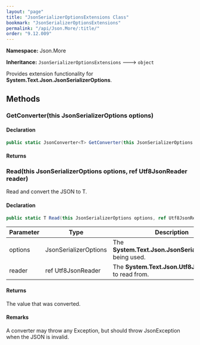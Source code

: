 ```yaml
---
layout: "page"
title: "JsonSerializerOptionsExtensions Class"
bookmark: "JsonSerializerOptionsExtensions"
permalink: "/api/Json.More/:title/"
order: "9.12.009"
---
```

**Namespace:** Json.More

**Inheritance:**
`JsonSerializerOptionsExtensions`
 🡒 
`object`

Provides extension functionality for **System.Text.Json.JsonSerializerOptions**.

## Methods

### GetConverter(this JsonSerializerOptions options)


#### Declaration

```c#
public static JsonConverter<T> GetConverter(this JsonSerializerOptions options)
```


#### Returns


### Read(this JsonSerializerOptions options, ref Utf8JsonReader reader)

Read and convert the JSON to T.

#### Declaration

```c#
public static T Read(this JsonSerializerOptions options, ref Utf8JsonReader reader)
```

| Parameter | Type | Description |
|---|---|---|
| options | JsonSerializerOptions | The **System.Text.Json.JsonSerializerOptions** being used. |
| reader | ref Utf8JsonReader | The **System.Text.Json.Utf8JsonReader** to read from. |


#### Returns

The value that was converted.

#### Remarks

A converter may throw any Exception, but should throw <cref>JsonException</cref> when the JSON is invalid.


